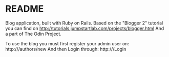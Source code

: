 # README

Blog application, built with Ruby on Rails.
Based on the "Blogger 2" tutorial you can find on http://tutorials.jumpstartlab.com/projects/blogger.html
And a part of The Odin Project.

To use the blog you must first register your admin user on: http://<your domain>/authors/new
And then Login through: http://<your domain>/Login





